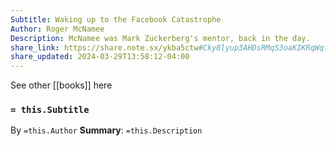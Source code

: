 ```yaml
---
Subtitle: Waking up to the Facebook Catastrophe
Author: Roger McNamee
Description: McNamee was Mark Zuckerberg's mentor, back in the day.
share_link: https://share.note.sx/ykba5ctw#Cky8lyup3AHDsRMqS3oaKIKRqWqfpB2iek3e1rLMNAg
share_updated: 2024-03-29T13:58:12-04:00
---
```

See other [[books]] here
### `= this.Subtitle`
By `=this.Author`
**Summary**: `=this.Description`

